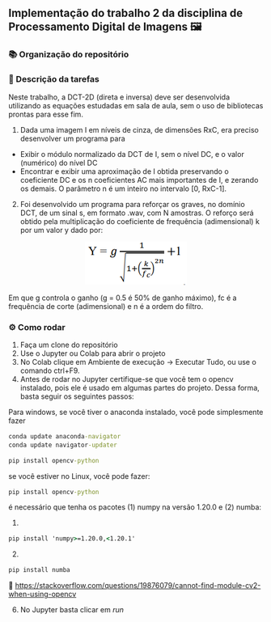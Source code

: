 ## Implementação do trabalho 2 da disciplina de Processamento Digital de Imagens 🖼

### 📚 Organização do repositório

### 📄 Descrição da tarefas
Neste trabalho, a DCT-2D (direta e inversa) deve ser desenvolvida utilizando as equações estudadas em sala de aula, sem o uso de bibliotecas prontas para esse fim. 
1. Dada uma imagem I em níveis de cinza, de dimensões RxC, era preciso desenvolver um programa para
- Exibir o módulo normalizado da DCT de I, sem o nível DC, e o valor (numérico) do nível DC
- Encontrar e exibir uma aproximação de I obtida preservando o coeficiente DC e os n coeficientes AC mais importantes de I, e zerando os demais. O parâmetro n é um inteiro no intervalo [0, RxC-1]. 
2. Foi desenvolvido um programa para reforçar os graves, no domínio DCT, de um sinal s, em formato .wav, com N amostras. O reforço será obtido pela multiplicação do coeficiente de frequência (adimensional) k por um valor y dado por:

<p align="center">
  <img src="resources/imgs/formula.PNG" alt="formula"/>
</p>

Em que g controla o ganho (g = 0.5 é 50% de ganho máximo), fc é a frequência de corte (adimensional) e n é a ordem do filtro.

### ⚙ Como rodar
1. Faça um clone do repositório
2. Use o Jupyter ou Colab para abrir o projeto
3. No Colab clique em Ambiente de execução -> Executar Tudo, ou use o comando ctrl+F9.
4. Antes de rodar no Jupyter certifique-se que você tem o opencv instalado, pois ele é usado em algumas partes do projeto. Dessa forma, basta seguir os seguintes passos:

Para windows, se você tiver o anaconda instalado, você pode simplesmente fazer

~~~cmd
conda update anaconda-navigator  
conda update navigator-updater
~~~

~~~cmd
pip install opencv-python
~~~

se você estiver no Linux, você pode fazer:

~~~cmd
pip install opencv-python
~~~

é necessário que tenha os pacotes (1) numpy na versão 1.20.0 e (2) numba:

1.
~~~cmd
pip install 'numpy>=1.20.0,<1.20.1'
~~~

2.
~~~cmd
pip install numba
~~~

🔗 <https://stackoverflow.com/questions/19876079/cannot-find-module-cv2-when-using-opencv>

6. No Jupyter basta clicar em *run*
